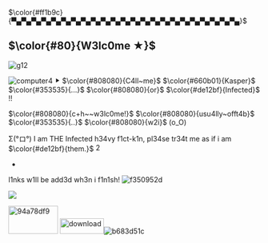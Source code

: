 $\color{#ff1b9c}{▀▄▀▄▀▄▀▄▀▄▀▄▀▄▀▄▀▄▀▄▀▄▀▄▀▄▀▄▀▄▀▄▀▄▀▄▀▄▀▄▀▄▀▄▀▄}$




 ##  $\color{#80}{W3lc0me ★}$ 
![g12](https://github.com/user-attachments/assets/bfff0eef-b756-4e8f-8aaf-d62668355f60)

![computer4](https://github.com/user-attachments/assets/01fc951a-765d-43dd-80a1-25e1fda2e69a) ⯈ $\color{#808080}{C4ll~me}$ $\color{#660b01}{Kasper}$ $\color{#353535}{...}$ $\color{#808080}{or}$ $\color{#de12bf}{Infected}$ !!

 $\color{#808080}{c+h~~w3lc0me!}$ $\color{#808080}{usu4lly~offt4b}$ $\color{#353535}{..}$ $\color{#808080}{w2i}$  (o_O)


  ࣪Σ(°ロ°) I am THE Infected h34vy f1ct-k1n, pl34se tr34t me as if i am $\color{#de12bf}{them.}$ <img width="16" height="16" alt="28a81ed3" src="https://github.com/user-attachments/assets/50506bd4-5ec5-45d7-9170-0667c8ccd8f8" />


-


l1nks w1ll be add3d wh3n i f1n1sh! ![f350952d](https://github.com/user-attachments/assets/7e4eb0f5-984b-4d08-9d91-b0da0f92b922)






![](https://komarev.com/ghpvc/?username=kaleidoInferno&color=7c1d4eusername&color=ff1ca9&style=square&label=C00l_p33ps_&abreviated=true")



<img width="99" height="56" alt="94a78df9" src="https://github.com/user-attachments/assets/46f36bfd-ee2b-4724-9cee-f722771557f8"> <img width="88" height="31" alt="download" src="https://github.com/user-attachments/assets/756fa103-ccd5-488e-ac12-07b389a34bf0" />![b683d51c](https://github.com/user-attachments/assets/21180f7d-981e-44b3-9573-ffc63b260267)


